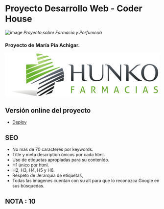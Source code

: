 # Proyecto Desarrollo Web - Coder House
  
![image](https://user-images.githubusercontent.com/76546697/134269611-0e68de3f-c3fa-437f-8268-c859e2dfc46d.png)  _Proyecto sobre Farmacia y Perfumeria_ 


### Proyecto de María Pía Achigar.

![Print del sitio](/multimedia/HunkoLogo.jpg?raw=true)

## Versión online del proyecto

* [Deploy](https://piaachigar.github.io/Pia-ProyectoFarmacia/)

## SEO

* No mas de 70 caracteres por keywords.
* Title y meta description únicos por cada html.
* Uso de etiquetas apropiadas para su contenído.
* H1 único por html.
* H2, H3, H4, H5 y H6.
* Respeto de Jerarquia de etiquetas,
* Todas las imágenes cuentan con su alt para que lo reconozca Google en sus búsquedas.

## NOTA : 10
